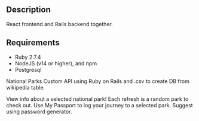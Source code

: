 

## Description

React frontend and Rails backend together.

## Requirements

- Ruby 2.7.4
- NodeJS (v14 or higher), and npm
- Postgresql

National Parks Custom API using Ruby on Rails and .csv to create DB from wikipedia table.

View info about a selected national park! Each refresh is a random park to check out. Use My Passport to log your journey to a selected park. Suggest using password generator.
